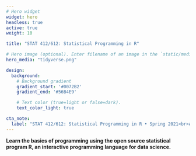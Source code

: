```yaml
---
# Hero widget
widget: hero
headless: true
active: true
weight: 10

title: "STAT 412/612: Statistical Programming in R"

# Hero image (optional). Enter filename of an image in the `static/media/` folder.
hero_media: "tidyverse.png"

design:
  background:
    # Background gradient
    gradient_start: '#0072B2'
    gradient_end: '#56B4E9'

    # Text color (true=light or false=dark).
    text_color_light: true

cta_note:
  label: "STAT 412/612: Statistical Programming in R • Spring 2021<br>American University"
---
```


**Learn the basics of programming using the open source statistical program R, an interactive programming language for data science.**
